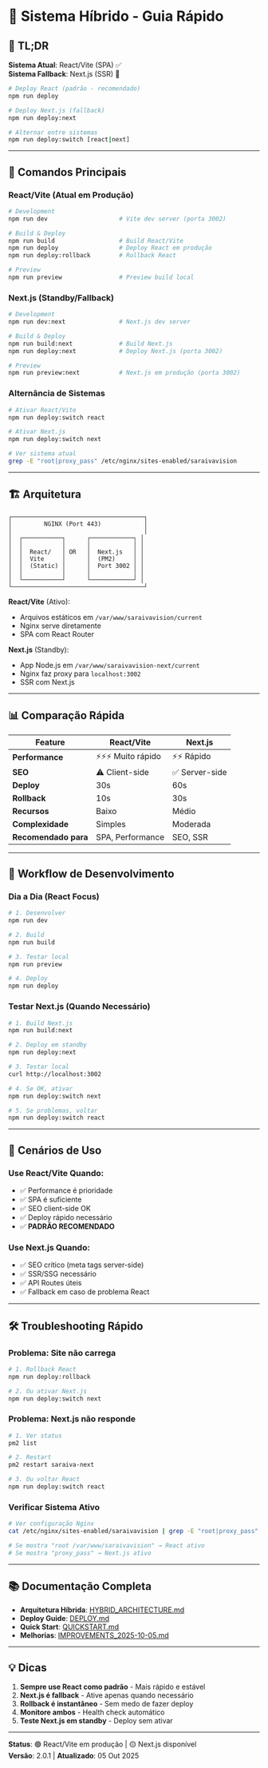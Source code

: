 # 🚀 Sistema Híbrido - Guia Rápido

## 📌 TL;DR

**Sistema Atual**: React/Vite (SPA) ✅  
**Sistema Fallback**: Next.js (SSR) 🔄

```bash
# Deploy React (padrão - recomendado)
npm run deploy

# Deploy Next.js (fallback)
npm run deploy:next

# Alternar entre sistemas
npm run deploy:switch [react|next]
```

---

## 🎯 Comandos Principais

### React/Vite (Atual em Produção)

```bash
# Development
npm run dev                    # Vite dev server (porta 3002)

# Build & Deploy
npm run build                  # Build React/Vite
npm run deploy                 # Deploy React em produção
npm run deploy:rollback        # Rollback React

# Preview
npm run preview                # Preview build local
```

### Next.js (Standby/Fallback)

```bash
# Development
npm run dev:next               # Next.js dev server

# Build & Deploy
npm run build:next             # Build Next.js
npm run deploy:next            # Deploy Next.js (porta 3002)

# Preview
npm run preview:next           # Next.js em produção (porta 3002)
```

### Alternância de Sistemas

```bash
# Ativar React/Vite
npm run deploy:switch react

# Ativar Next.js
npm run deploy:switch next

# Ver sistema atual
grep -E "root|proxy_pass" /etc/nginx/sites-enabled/saraivavision
```

---

## 🏗️ Arquitetura

```
┌─────────────────────────────────────┐
│         NGINX (Port 443)            │
│                                     │
│  ┌───────────┐      ┌────────────┐ │
│  │           │      │            │ │
│  │  React/   │ OR   │  Next.js   │ │
│  │  Vite     │      │  (PM2)     │ │
│  │  (Static) │      │  Port 3002 │ │
│  │           │      │            │ │
│  └───────────┘      └────────────┘ │
└─────────────────────────────────────┘
```

**React/Vite** (Ativo):
- Arquivos estáticos em `/var/www/saraivavision/current`
- Nginx serve diretamente
- SPA com React Router

**Next.js** (Standby):
- App Node.js em `/var/www/saraivavision-next/current`
- Nginx faz proxy para `localhost:3002`
- SSR com Next.js

---

## 📊 Comparação Rápida

| Feature | React/Vite | Next.js |
|---------|-----------|---------|
| **Performance** | ⚡⚡⚡ Muito rápido | ⚡⚡ Rápido |
| **SEO** | ⚠️ Client-side | ✅ Server-side |
| **Deploy** | 30s | 60s |
| **Rollback** | 10s | 30s |
| **Recursos** | Baixo | Médio |
| **Complexidade** | Simples | Moderada |
| **Recomendado para** | SPA, Performance | SEO, SSR |

---

## 🔄 Workflow de Desenvolvimento

### Dia a Dia (React Focus)

```bash
# 1. Desenvolver
npm run dev

# 2. Build
npm run build

# 3. Testar local
npm run preview

# 4. Deploy
npm run deploy
```

### Testar Next.js (Quando Necessário)

```bash
# 1. Build Next.js
npm run build:next

# 2. Deploy em standby
npm run deploy:next

# 3. Testar local
curl http://localhost:3002

# 4. Se OK, ativar
npm run deploy:switch next

# 5. Se problemas, voltar
npm run deploy:switch react
```

---

## 🚨 Cenários de Uso

### Use React/Vite Quando:
- ✅ Performance é prioridade
- ✅ SPA é suficiente
- ✅ SEO client-side OK
- ✅ Deploy rápido necessário
- ✅ **PADRÃO RECOMENDADO**

### Use Next.js Quando:
- ✅ SEO crítico (meta tags server-side)
- ✅ SSR/SSG necessário
- ✅ API Routes úteis
- ✅ Fallback em caso de problema React

---

## 🛠️ Troubleshooting Rápido

### Problema: Site não carrega

```bash
# 1. Rollback React
npm run deploy:rollback

# 2. Ou ativar Next.js
npm run deploy:switch next
```

### Problema: Next.js não responde

```bash
# 1. Ver status
pm2 list

# 2. Restart
pm2 restart saraiva-next

# 3. Ou voltar React
npm run deploy:switch react
```

### Verificar Sistema Ativo

```bash
# Ver configuração Nginx
cat /etc/nginx/sites-enabled/saraivavision | grep -E "root|proxy_pass"

# Se mostra "root /var/www/saraivavision" → React ativo
# Se mostra "proxy_pass" → Next.js ativo
```

---

## 📚 Documentação Completa

- **Arquitetura Híbrida**: [HYBRID_ARCHITECTURE.md](HYBRID_ARCHITECTURE.md)
- **Deploy Guide**: [DEPLOY.md](DEPLOY.md)
- **Quick Start**: [QUICKSTART.md](QUICKSTART.md)
- **Melhorias**: [IMPROVEMENTS_2025-10-05.md](IMPROVEMENTS_2025-10-05.md)

---

## 💡 Dicas

1. **Sempre use React como padrão** - Mais rápido e estável
2. **Next.js é fallback** - Ative apenas quando necessário
3. **Rollback é instantâneo** - Sem medo de fazer deploy
4. **Monitore ambos** - Health check automático
5. **Teste Next.js em standby** - Deploy sem ativar

---

**Status**: 🟢 React/Vite em produção | 🟡 Next.js disponível  
**Versão**: 2.0.1 | **Atualizado**: 05 Out 2025
